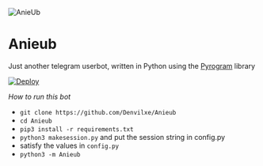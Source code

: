 ![AnieUb](https://telegra.ph/file/747b86395f5c263077454.jpg)

# Anieub

Just another telegram userbot, written in Python using the [Pyrogram](https://github.com/pyrogram/pyrogram) library

[![Deploy](https://www.herokucdn.com/deploy/button.svg)](https://heroku.com/deploy?template=https://github.com/Denvilxe/Anieub)

*How to run this bot*

- `git clone https://github.com/Denvilxe/Anieub`
- `cd Anieub`
- `pip3 install -r requirements.txt`
- `python3 makesession.py` and put the session string in config.py
- satisfy the values in `config.py`
- `python3 -m Anieub`
